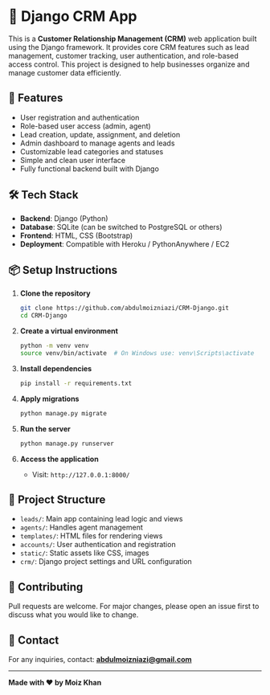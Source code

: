 # 🧠 Django CRM App

This is a **Customer Relationship Management (CRM)** web application built using the Django framework. It provides core CRM features such as lead management, customer tracking, user authentication, and role-based access control. This project is designed to help businesses organize and manage customer data efficiently.

## 🚀 Features

- User registration and authentication
- Role-based user access (admin, agent)
- Lead creation, update, assignment, and deletion
- Admin dashboard to manage agents and leads
- Customizable lead categories and statuses
- Simple and clean user interface
- Fully functional backend built with Django

## 🛠 Tech Stack

- **Backend**: Django (Python)
- **Database**: SQLite (can be switched to PostgreSQL or others)
- **Frontend**: HTML, CSS (Bootstrap)
- **Deployment**: Compatible with Heroku / PythonAnywhere / EC2

## 📦 Setup Instructions

1. **Clone the repository**
   ```bash
   git clone https://github.com/abdulmoizniazi/CRM-Django.git
   cd CRM-Django
   ```

2. **Create a virtual environment**
   ```bash
   python -m venv venv
   source venv/bin/activate  # On Windows use: venv\Scripts\activate
   ```

3. **Install dependencies**
   ```bash
   pip install -r requirements.txt
   ```

4. **Apply migrations**
   ```bash
   python manage.py migrate
   ```

5. **Run the server**
   ```bash
   python manage.py runserver
   ```

6. **Access the application**
   - Visit: `http://127.0.0.1:8000/`

## 📂 Project Structure

- `leads/`: Main app containing lead logic and views
- `agents/`: Handles agent management
- `templates/`: HTML files for rendering views
- `accounts/`: User authentication and registration
- `static/`: Static assets like CSS, images
- `crm/`: Django project settings and URL configuration

## 🙌 Contributing

Pull requests are welcome. For major changes, please open an issue first to discuss what you would like to change.

## 📧 Contact

For any inquiries, contact: **abdulmoizniazi@gmail.com**

---

**Made with ❤️ by Moiz Khan**
```

